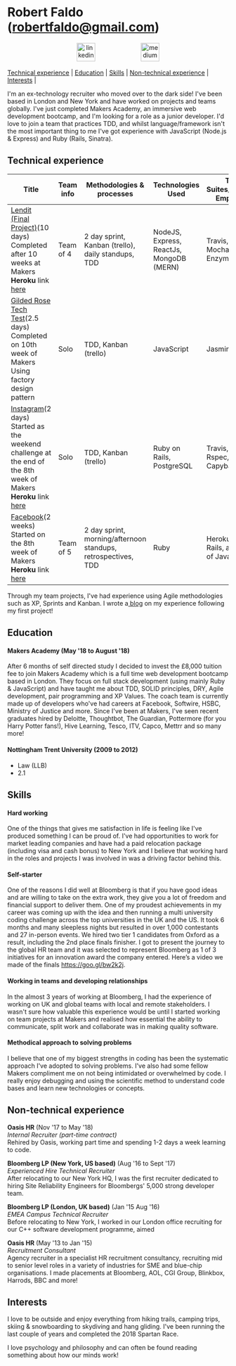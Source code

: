 # Robert Faldo (robertfaldo@gmail.com)<br>
<p align="center">
  <a href="https://www.linkedin.com/in/robertfaldo/">
  <img src="https://www.iconfinder.com/data/icons/free-social-icons/67/linkedin_circle_color-512.png" alt="linkedin" hspace="50" height="42" width="42"></a>
  <a href="https://medium.com/@robertfaldo">
  <img src="http://www.webmasto.com/wp-content/uploads/2017/08/Medium-App-Icon-2017.png" alt="medium" hspace="50" height="42" width="42"></a>
  
[Technical experience](#technical) | [Education](#education) | [Skills](#skills) | [Non-technical experience](#non-technical) | [Interests](#interests) |

I'm an ex-technology recruiter who moved over to the dark side! I've been based in London and New York and have worked on projects and teams globally. I've just completed Makers Academy, an immersive web development bootcamp, and I'm looking for a role as a junior developer. I'd love to join a team that practices TDD, and whilst language/framework isn't the most important thing to me I've got experience with JavaScript (Node.js & Express) and Ruby (Rails, Sinatra). 

## <a name="technical"></a>Technical experience

| Title | Team info | Methodologies & processes | Technologies Used | Test Suites/CIs/CDs Employed|
|--|--|--|--|--|
| [Lendit (Final Project)](https://github.com/khiebiggs/Lendit)(10 days) </br> Completed after 10 weeks at Makers</br>__Heroku__ link [here](https://limitless-wildwood-27577.herokuapp.com/) | Team of 4 | 2 day sprint, Kanban (trello), daily standups, TDD | NodeJS, Express, ReactJs, MongoDB (MERN) | Travis, Heroku, Mocha, Chai, Enzyme, Jest |
| [Gilded Rose Tech Test](https://github.com/Robfaldo/GildedRose-Refactoring-Kata/tree/master/js)(2.5 days)</br> Completed on 10th week of Makers</br> Using factory design pattern | Solo | TDD, Kanban (trello) | JavaScript | Jasmine |
| [Instagram](https://github.com/Robfaldo/instagram-challenge)(2 days)</br> Started as the weekend challenge at the end of the 8th week of Makers</br>__Heroku__ link [here](https://faldoinstagram.herokuapp.com/) | Solo | TDD, Kanban (trello) | Ruby on Rails, PostgreSQL | Travis, Heroku, Rspec, Capybara |
| [Facebook](https://github.com/chrisrusselldigital/acebook-petbook)(2 weeks)</br> Started on the 8th week of Makers</br> __Heroku__ link [here](http://petbook-acebook.herokuapp.com/users/sign_in) | Team of 5 | 2 day sprint, morning/afternoon standups, retrospectives, TDD | Ruby | Heroku, Ruby, Rails, a tiny bit of JavaScript |

Through my team projects, I've had experience using Agile methodologies such as XP, Sprints and Kanban. I wrote a[ blog](https://blog.makersacademy.com/what-i-learnt-from-my-first-group-coding-project-at-makers-academy-2cebad45b210) on my experience following my first project!

## Education

#### Makers Academy (May '18 to August '18)

After 6 months of self directed study I decided to invest the £8,000 tuition fee to join Makers Academy which is a full time web development bootcamp based in London. They focus on full stack development (using mainly Ruby & JavaScript) and have taught me about TDD, SOLID principles, DRY, Agile development, pair programming and XP Values. The coach team is currently made up of developers who've had careers at Facebook, Softwire, HSBC, Ministry of Justice and more. Since I've been at Makers, I've seen recent graduates hired by Deloitte, Thoughtbot, The Guardian, Pottermore (for you Harry Potter fans!), Hive Learning, Tesco, ITV, Capco, Mettrr and so many more!

#### Nottingham Trent University (2009 to 2012)

- Law (LLB)
- 2.1

## Skills 

#### Hard working
One of the things that gives me satisfaction in life is feeling like I've produced something I can be proud of. I've had opportunities to work for market leading companies and have had a paid relocation package (including visa and cash bonus) to New York and I believe that working hard in the roles and projects I was involved in was a driving factor behind this.   
#### Self-starter
One of the reasons I did well at Bloomberg is that if you have good ideas and are willing to take on the extra work, they give you a lot of freedom and financial support to deliver them. One of my proudest achievements in my career was coming up with the idea and then running a multi university coding challenge across the top universities in the UK and the US. It took 6 months and many sleepless nights but resulted in over 1,000 contestants and 27 in-person events. We hired two tier 1 candidates from Oxford as a result, including the 2nd place finals finisher. I got to present the journey to the global HR team and it was selected to represent Bloomberg as 1 of 3 initiatives for an innovation award the company entered. Here’s a video we made of the finals https://goo.gl/bw2k2j.
#### Working in teams and developing relationships  
In the almost 3 years of working at Bloomberg, I had the experience of working on UK and global teams with local and remote stakeholders. I wasn't sure how valuable this experience would be until I started working on team projects at Makers and realised how essential the ability to communicate, split work and collaborate was in making quality software.  
#### Methodical approach to solving problems 
I believe that one of my biggest strengths in coding has been the systematic approach I've adopted to solving problems. I've also had some fellow Makers compliment me on not being intimidated or overwhelmed by code. I really enjoy debugging and using the scientific method to understand code bases and learn new technologies or concepts.  

## Non-technical experience<a name="non-technical">

**Oasis HR** (Nov '17 to May '18)    
*Internal Recruiter (part-time contract)*\
Rehired by Oasis, working part time and spending 1-2 days a week learning to code.

**Bloomberg LP (New York, US based)** (Aug '16 to Sept '17)   
*Experienced Hire Technical Recruiter*\
After relocating to our New York HQ, I was the first recruiter dedicated to hiring Site Reliability Engineers for Bloombergs' 5,000 strong developer team.<br>

**Bloomberg LP (London, UK based)** (Jan '15 Aug '16)   
*EMEA Campus Technical Recruiter*\
Before relocating to New York, I worked in our London office recruiting for our C++ software development programme, aimed 

**Oasis HR** (May '13 to Jan '15)   
*Recruitment Consultant*\
Agency recruiter in a specialist HR recruitment consultancy, recruiting mid to senior level roles in a variety of industries for SME and blue-chip organisations. I made placements at Bloomberg, AOL, CGI Group, Blinkbox, Harrods, BBC and more! 

## Interests

I love to be outside and enjoy everything from hiking trails, camping trips, skiing &amp; snowboarding to skydiving and hang gliding. I've been running the last couple of years and completed the 2018 Spartan Race.

I love psychology and philosophy and can often be found reading something about how our minds work!
